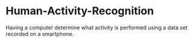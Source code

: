 # Human-Activity-Recognition
Having a computer determine what activity is performed using a data set recorded on a smartphone.
